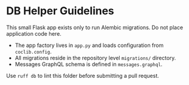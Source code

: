 # DB Helper Guidelines

This small Flask app exists only to run Alembic migrations. Do not place application code here.

- The app factory lives in `app.py` and loads configuration from `coclib.config`.
- All migrations reside in the repository level `migrations/` directory.
- Messages GraphQL schema is defined in `messages.graphql`.

Use `ruff db` to lint this folder before submitting a pull request.
